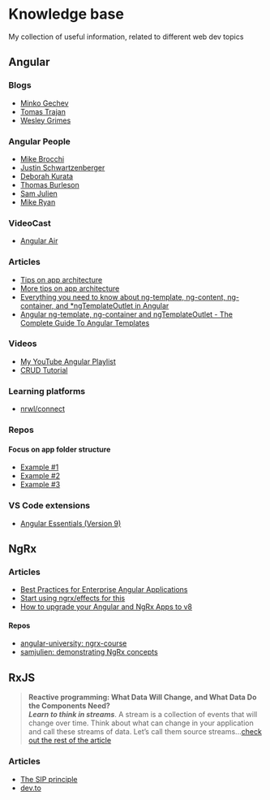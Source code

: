 # Knowledge base
My collection of useful information, related to different web dev topics

## Angular 

### Blogs
- [Minko Gechev](https://blog.mgechev.com/)
- [Tomas Trajan](https://medium.com/@tomastrajan)
- [Wesley Grimes](https://wesleygrimes.com/)

### Angular People

- [Mike Brocchi](https://twitter.com/brocco)
- [Justin Schwartzenberger](https://twitter.com/schwarty)
- [Deborah Kurata](https://twitter.com/DeborahKurata)
- [Thomas Burleson](https://twitter.com/thomasburleson)
- [Sam Julien](https://twitter.com/samjulien)
- [Mike Ryan](https://twitter.com/MikeRyanDev)

### VideoCast
- [Angular Air](https://angularair.com/)

### Articles

- [Tips on app architecture](https://medium.com/@tomastrajan/how-to-build-epic-angular-app-with-clean-architecture-91640ed1656)
- [More tips on app architecture](https://medium.com/@tomastrajan/6-best-practices-pro-tips-for-angular-cli-better-developer-experience-7b328bc9db81)
- [Everything you need to know about ng-template, ng-content, ng-container, and *ngTemplateOutlet in Angular](https://www.freecodecamp.org/news/everything-you-need-to-know-about-ng-template-ng-content-ng-container-and-ngtemplateoutlet-4b7b51223691/)
- [Angular ng-template, ng-container and ngTemplateOutlet - The Complete Guide To Angular Templates](https://blog.angular-university.io/angular-ng-template-ng-container-ngtemplateoutlet/)

### Videos
- [My YouTube Angular Playlist](https://www.youtube.com/playlist?list=PLgxIWyhARVtnq3pQHJ8SuIhblZ4EAG6D-)
- [CRUD Tutorial](https://www.youtube.com/watch?v=JYPyy-hvjYc&list=PL6n9fhu94yhXwcl3a6rIfAI7QmGYIkfK5&index=2&t=0s)

### Learning platforms

- [nrwl/connect](https://connect.nrwl.io/)

### Repos

#### Focus on app folder structure

- [Example #1](https://github.com/gothinkster/angular-realworld-example-app)
- [Example #2](https://github.com/tomastrajan/angular-ngrx-material-starter)
- [Example #3](https://github.com/ngx-rocket/starter-kit)

### VS Code extensions

- [Angular Essentials (Version 9)](https://marketplace.visualstudio.com/items?itemName=johnpapa.angular-essentials&wt.mc_id=vscode_angular_snippets-github-jopapa)

## NgRx

### Articles

- [Best Practices for Enterprise Angular Applications](https://itnext.io/ngrx-best-practices-for-enterprise-angular-applications-6f00bcdf36d7)
- [Start using ngrx/effects for this](https://indepth.dev/start-using-ngrx-effects-for-this/)
- [How to upgrade your Angular and NgRx Apps to v8](https://ultimatecourses.com/blog/how-to-upgrade-your-angular-and-ngrx-apps-to-v8)

#### Repos

- [angular-university: ngrx-course](https://github.com/angular-university/ngrx-course)
- [samjulien: demonstrating NgRx concepts](https://github.com/samjulien/nostalgia-mart)

## RxJS

> **Reactive programming: What Data Will Change, and What Data Do the Components Need?**  
_**Learn to think in streams**_. A stream is a collection of events that will change over time. Think about what can change in your application and call these streams of data. Let’s call them source streams...[check out the rest of the article](https://blog.strongbrew.io/thinking-reactively-in-angular-and-rxjs/)

### Articles

- [The SIP principle](https://blog.strongbrew.io/the-sip-principle/)
- [dev.to](https://dev.to/rxjs)
